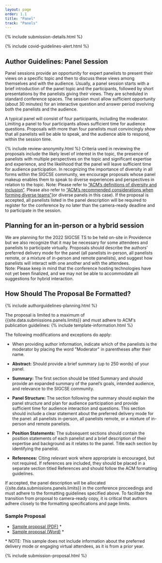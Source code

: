 ```yaml
---
layout: page
order: 1.1
title: "Panel"
track: "Panels"
---
```

 
{% include submission-details.html %}
 
{% include covid-guidelines-alert.html %}
 
## Author Guidelines: Panel Session
 
Panel sessions provide an opportunity for expert panelists to present their views on a specific topic and then to discuss these views among themselves and with the audience. Usually, a panel session starts with a brief introduction of the panel topic and the participants, followed by short presentations by the panelists giving their views. They are scheduled in standard conference spaces. The session must allow sufficient opportunity (about 30 minutes) for an interactive question and answer period involving both the panelists and the audience.
 
A typical panel will consist of four participants, including the moderator. Limiting a panel to four participants allows sufficient time for audience questions. Proposals with more than four panelists must convincingly show that all panelists will be able to speak, and the audience able to respond, within the session time.
 
 
{% include review-anonymity.html %}
Criteria used in reviewing the proposals include the likely level of interest in the topic, the presence of panelists with multiple perspectives on the topic and significant expertise and experience, and the likelihood that the panel will leave sufficient time for audience participation.
In recognizing the importance of diversity in all forms within the SIGCSE community, we encourage proposals whose panel makeup enables them to speak to diverse experiences and perspectives in relation to the topic. Note:  Please refer to [“ACM’s definitions of diversity and inclusion”](https://www.acm.org/diversity-inclusion/about). Please also refer to [“ACM’s recommended considerations when forming diverse teams”](https://www.acm.org/diversity-inclusion/diverse-teams)(or diverse panels in this case).
If the proposal is accepted, all panelists listed in the panel description will be required to register for the conference by no later than the camera-ready deadline and to participate in the session.
 
## Planning for an in-person or a hybrid session
We are planning for the 2022 SIGCSE TS to be held on-site in Providence but we also recognize that it may be necessary for some attendees and panelists to participate virtually.  Proposals should describe the authors’ preferred delivery mode for the panel (all panelists in-person, all panelists remote, or a mixture of in-person and remote panelists), and suggest how panelists will interact with one another and with the attendees.  
Note: Please keep in mind that the conference hosting technologies have not yet been finalized, and we may not be able to accommodate all suggestions for hybrid interaction.
  
 
 
## How Should The Proposal Be Formatted?
{% include authorguidelines-planning.html %}
 
The proposal is limited to a maximum of {{site.data.submissions.panels.limits}} and must adhere to ACM's publication guidelines:
{% include template-information.html %}
 
The following modifications and exceptions do apply:
 
-   When providing author information, indicate which of the panelists
    is the moderator by placing the word "Moderator" in parentheses
    after their name.
 
-   **Abstract:** Should provide a brief summary (up to 250 words) of your panel.
 
- 	**Summary:** The first section should be titled Summary and should provide an expanded summary of the panel’s goals,  intended audience, and relevance to the SIGCSE community.  
-	**Panel Structure:** The section following the summary should explain the panel structure and plan for audience participation and provide sufficient time for audience interaction and questions.   This section should include a clear statement about the preferred delivery mode for the panel: all panelists in-person, all panelists remote, or a mixture of in-person and remote panelists.
-	**Position Statements:** The subsequent sections should contain the position statements of each panelist and a brief description of their expertise and background as it relates to the panel. Title each section by identifying the panelist.
-	**References:** Citing relevant work where appropriate is encouraged, but not required. If references are included, they should be placed in a separate section titled References and should follow the ACM formatting guidelines.
 
If accepted, the panel description will be allocated
{{site.data.submissions.panels.limits}}  in the conference proceedings
and must adhere to the formatting guidelines specified above. To
facilitate the transition from proposal to camera-ready copy, it is
critical that authors adhere closely to the formatting specifications
and page limits.
 
### Sample Proposal
 
* [Sample proposal (PDF)](/docs/sigcse-sample-panel.pdf) *
* [Sample proposal (Word)](/docs/sigcse-sample-panel.docx) *
 
\* NOTE: This sample does not include information about the preferred delivery mode or engaging virtual attendees, as it is from a prior year.
 
{% include submission-proposal.html %}
 
